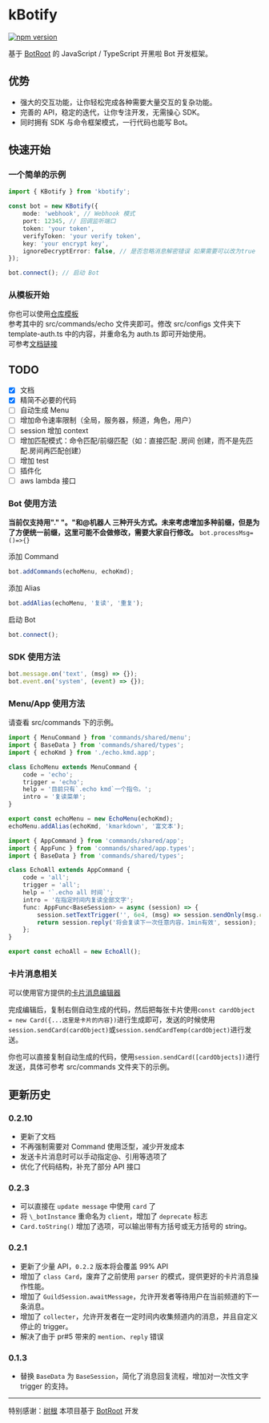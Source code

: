# kBotify

[![npm version](https://badge.fury.io/js/kbotify.svg)](https://www.npmjs.com/package/kbotify)

基于 [BotRoot](https://github.com/shugen002/BotRoot) 的 JavaScript / TypeScript 开黑啦 Bot 开发框架。

## 优势

-   强大的交互功能，让你轻松完成各种需要大量交互的复杂功能。
-   完善的 API，稳定的迭代，让你专注开发，无需操心 SDK。
-   同时拥有 SDK 与命令框架模式，一行代码也能写 Bot。

## 快速开始

### 一个简单的示例

```ts
import { KBotify } from 'kbotify';

const bot = new KBotify({
    mode: 'webhook', // Webhook 模式
    port: 12345, // 回调监听端口
    token: 'your token',
    verifyToken: 'your verify token',
    key: 'your encrypt key',
    ignoreDecryptError: false, // 是否忽略消息解密错误 如果需要可以改为true
});

bot.connect(); // 启动 Bot
```

### 从模板开始

你也可以使用[仓库模板](https://github.com/fi6/kBotify-template)  
参考其中的 src/commands/echo 文件夹即可。修改 src/configs 文件夹下 template-auth.ts 中的内容，并重命名为 auth.ts 即可开始使用。  
可参考[文档链接](https://fi6.github.io/kBotify/)

## TODO

-   [x] 文档
-   [x] 精简不必要的代码
-   [ ] 自动生成 Menu
-   [ ] 增加命令速率限制（全局，服务器，频道，角色，用户）
-   [ ] session 增加 context
-   [ ] 增加匹配模式：命令匹配/前缀匹配（如：直接匹配 .房间 创建，而不是先匹配.房间再匹配创建）
-   [ ] 增加 test
-   [ ] 插件化
-   [ ] aws lambda 接口

### Bot 使用方法

**当前仅支持用"." "。"和@机器人 三种开头方式。未来考虑增加多种前缀，但是为了方便统一前缀，这里可能不会做修改，需要大家自行修改。**
`bot.processMsg=()=>{}`

添加 Command

```ts
bot.addCommands(echoMenu, echoKmd);
```

添加 Alias

```ts
bot.addAlias(echoMenu, '复读', '重复');
```

启动 Bot

```ts
bot.connect();
```

### SDK 使用方法

```ts
bot.message.on('text', (msg) => {});
bot.event.on('system', (event) => {});
```

### Menu/App 使用方法

请查看 src/commands 下的示例。

```ts
import { MenuCommand } from 'commands/shared/menu';
import { BaseData } from 'commands/shared/types';
import { echoKmd } from './echo.kmd.app';

class EchoMenu extends MenuCommand {
    code = 'echo';
    trigger = 'echo';
    help = '目前只有`.echo kmd`一个指令。';
    intro = '复读菜单';
}

export const echoMenu = new EchoMenu(echoKmd);
echoMenu.addAlias(echoKmd, 'kmarkdown', '富文本');
```

```ts
import { AppCommand } from 'commands/shared/app';
import { AppFunc } from 'commands/shared/app.types';
import { BaseData } from 'commands/shared/types';

class EchoAll extends AppCommand {
    code = 'all';
    trigger = 'all';
    help = '`.echo all 时间`';
    intro = '在指定时间内复读全部文字';
    func: AppFunc<BaseSession> = async (session) => {
        session.setTextTrigger('', 6e4, (msg) => session.sendOnly(msg.content));
        return session.reply('将会复读下一次任意内容，1min有效', session);
    };
}

export const echoAll = new EchoAll();
```

### 卡片消息相关

可以使用官方提供的[卡片消息编辑器](https://www.kaiheila.cn/tools/message-builder.html#/card)

完成编辑后，复制右侧自动生成的代码，然后把每张卡片使用`const cardObject = new Card({...这里是卡片的内容})`进行生成即可，发送的时候使用`session.sendCard(cardObject)`或`session.sendCardTemp(cardObject)`进行发送。

你也可以直接复制自动生成的代码，使用`session.sendCard([cardObjects])`进行发送，具体可参考 src/commands 文件夹下的示例。

## 更新历史

### 0.2.10

-   更新了文档
-   不再强制需要对 Command 使用泛型，减少开发成本
-   发送卡片消息时可以手动指定@、引用等选项了
-   优化了代码结构，补充了部分 API 接口

### 0.2.3

-   可以直接在 `update message` 中使用 `card` 了
-   将 `\_botInstance` 重命名为 `client`，增加了 `deprecate` 标志
-   `Card.toString()` 增加了选项，可以输出带有方括号或无方括号的 string。

### 0.2.1

-   更新了少量 API，`0.2.2` 版本将会覆盖 99% API
-   增加了 `class Card`，废弃了之前使用 `parser` 的模式，提供更好的卡片消息操作性能。
-   增加了 `GuildSession.awaitMessage`，允许开发者等待用户在当前频道的下一条消息。
-   增加了 `collecter`，允许开发者在一定时间内收集频道内的消息，并且自定义停止的 trigger。
-   解决了由于 pr#5 带来的 `mention`、`reply` 错误

### 0.1.3

-   替换 `BaseData` 为 `BaseSession`，简化了消息回复流程，增加对一次性文字 trigger 的支持。

---

特别感谢：[树根](https://github.com/shugen002)
本项目基于 [BotRoot](https://github.com/shugen002/BotRoot) 开发
